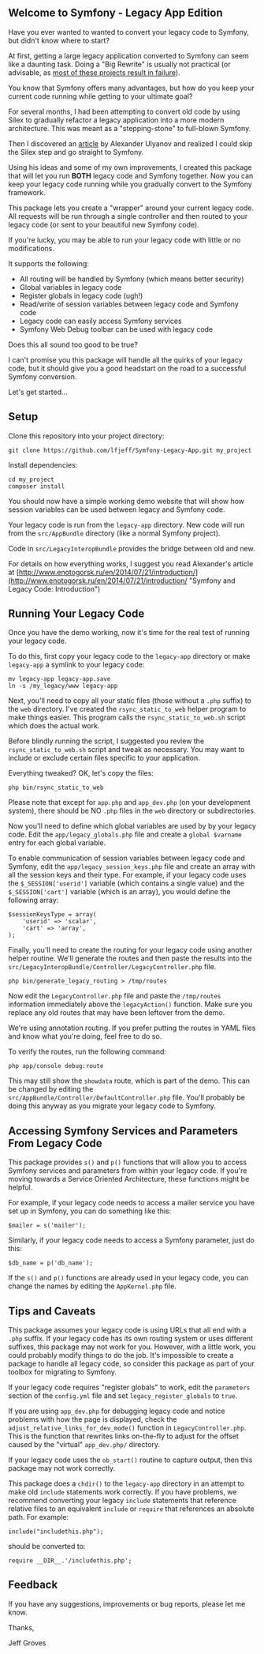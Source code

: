 ## Welcome to Symfony - Legacy App Edition ##

Have you ever wanted to wanted to convert your legacy code to Symfony, but didn't know where to start?

At first, getting a large legacy application converted to Symfony can seem like a daunting task.  Doing a "Big Rewrite" is usually not practical (or advisable, as [most of these projects result in failure](http://chadfowler.com/blog/2006/12/27/the-big-rewrite/ "Big Rewrite Failures")).

You know that Symfony offers many advantages, but how do you keep your current code running while getting to your ultimate goal?

For several months, I had been attempting to convert old code by using Silex to gradually refactor a legacy application into a more modern architecture.  This was meant as a "stepping-stone" to full-blown Symfony.

Then I discovered an [article](http://www.enotogorsk.ru/en/2014/07/21/introduction/ "Symfony and Legacy Code") by Alexander Ulyanov and realized I could skip the Silex step and go straight to Symfony.

Using his ideas and some of my own improvements, I created this package that will let you run **BOTH** legacy code and Symfony together. Now you can keep your legacy code running while you gradually convert to the Symfony framework.

This package lets you create a "wrapper" around your current legacy code.  All requests will be run through a single controller and then routed to your legacy code (or sent to your beautiful new Symfony code).

If you're lucky, you may be able to run your legacy code with little or no modifications.  

It supports the following:

- All routing will be handled by Symfony (which means better security)
- Global variables in legacy code
- Register globals in legacy code (ugh!)
- Read/write of session variables between legacy code and Symfony code
- Legacy code can easily access Symfony services
- Symfony Web Debug toolbar can be used with legacy code

Does this all sound too good to be true?

I can't promise you this package will handle all the quirks of your legacy code, but it should give you a good headstart on the road to a successful Symfony conversion.

Let's get started...

## Setup ##

Clone this repository into your project directory:

    git clone https://github.com/lfjeff/Symfony-Legacy-App.git my_project

Install dependencies:

    cd my_project
    composer install


You should now have a simple working demo website that will show how session variables can be used between legacy and Symfony code.

Your legacy code is run from the `legacy-app` directory.  New code will run from the `src/AppBundle` directory (like a normal Symfony project).

Code in `src/LegacyInteropBundle` provides the bridge between old and new.

For details on how everything works, I suggest you read Alexander's article at [http://www.enotogorsk.ru/en/2014/07/21/introduction/](http://www.enotogorsk.ru/en/2014/07/21/introduction/ "Symfony and Legacy Code: Introduction")



## Running Your Legacy Code ##


Once you have the demo working, now it's time for the real test of running your legacy code.

To do this, first copy your legacy code to the `legacy-app` directory or make `legacy-app` a symlink to your legacy code:

    mv legacy-app legacy-app.save
    ln -s /my_legacy/www legacy-app

Next, you'll need to copy all your static files (those without a `.php` suffix) to the `web` directory.  I've created the `rsync_static_to_web` helper program to make things easier.  This program calls the `rsync_static_to_web.sh` script which does the actual work.

Before blindly running the script, I suggested you review the `rsync_static_to_web.sh` script and tweak as necessary.  You may want to include or exclude certain files specific to your application.

Everything tweaked? OK, let's copy the files:

    php bin/rsync_static_to_web

Please note that except for `app.php` and `app_dev.php` (on your development system), there should be NO `.php` files in the `web` directory or subdirectories.

Now you'll need to define which global variables are used by by your legacy code.  Edit the `app/legacy_globals.php` file and create a `global $varname` entry for each global variable.

To enable communication of session variables between legacy code and Symfony, edit the `app/legacy_session_keys.php` file and create an array with all the session keys and their type.  For example, if your legacy code uses the `$_SESSION['userid']` variable (which contains a single value) and the `$_SESSION['cart']` variable (which is an array), you would define the following array:

    $sessionKeysType = array(
    	'userid' => 'scalar',
    	'cart' => 'array',
    );

Finally, you'll need to create the routing for your legacy code using another helper routine. We'll generate the routes and then paste the results into the `src/LegacyInteropBundle/Controller/LegacyController.php` file.

    php bin/generate_legacy_routing > /tmp/routes

Now edit the `LegacyController.php` file and paste the `/tmp/routes` information immediately above the `legacyAction()` function.  Make sure you replace any old routes that may have been leftover from the demo.

We're using annotation routing.  If you prefer putting the routes in YAML files and know what you're doing, feel free to do so.

To verify the routes, run the following command:

    php app/console debug:route

This may still show the `showdata` route, which is part of the demo.  This can be changed by editing the `src/AppBundle/Controller/DefaultController.php` file.  You'll probably be doing this anyway as you migrate your legacy code to Symfony.

## Accessing Symfony Services and Parameters From Legacy Code ##

This package provides `s()` and `p()` functions that will allow you to access Symfony services and parameters from within your legacy code.  If you're moving towards a Service Oriented Architecture, these functions might be helpful.

For example, if your legacy code needs to access a mailer service you have set up in Symfony, you can do something like this:

    $mailer = s('mailer');

Similarly, if your legacy code needs to access a Symfony parameter, just do this:

	$db_name = p('db_name');

If the `s()` and `p()` functions are already used in your legacy code, you can change the names by editing the `AppKernel.php` file.

## Tips and Caveats ##

This package assumes your legacy code is using URLs that all end with a `.php` suffix.  If your legacy code has its own routing system or uses different suffixes, this package may not work for you.  However, with a little work, you could probably modify things to do the job.  It's impossible to create a package to handle all legacy code, so consider this package as part of your toolbox for migrating to Symfony.

If your legacy code requires "register globals" to work, edit the  `parameters` section of the `config.yml` file and set `legacy_register_globals` to `true`.


If you are using `app_dev.php` for debugging legacy code and notice problems with how the page is displayed, check the `adjust_relative_links_for_dev_mode()` function in `LegacyController.php`.  This is the function that rewrites links on-the-fly to adjust for the offset caused by the "virtual" `app_dev.php/` directory.

If your legacy code uses the `ob_start()` routine to capture output, then this package may not work correctly.

This package does a `chdir()` to the `legacy-app` directory in an attempt to make old `include` statements work correctly.  If you have problems, we recommend converting your legacy `include` statements that reference relative files to an equivalent `include` or `require` that references an absolute path.  For example:

    include("includethis.php");

should be converted to:

    require __DIR__.'/includethis.php';

## Feedback ##

If you have any suggestions, improvements or bug reports, please let me know.

Thanks,

Jeff Groves
